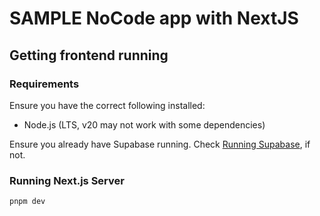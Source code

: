 # SAMPLE NoCode app with NextJS

## Getting frontend running

### Requirements

Ensure you have the correct following installed:

- Node.js (LTS, v20 may not work with some dependencies)

Ensure you already have Supabase running. Check [Running Supabase](../../packages/database/README.md#running-supabase), if not.

### Running Next.js Server

```bash
pnpm dev
```
